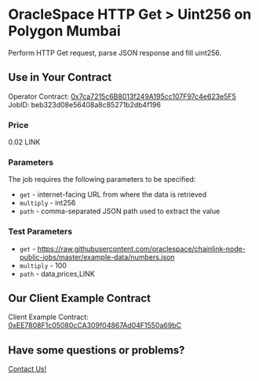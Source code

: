 # OracleSpace HTTP Get > Uint256 on Polygon Mumbai

Perform HTTP Get request, parse JSON response and fill uint256.

## Use in Your Contract

Operator Contract: [0x7ca7215c6B8013f249A195cc107F97c4e623e5F5](https://mumbai.polygonscan.com/address/0x7ca7215c6B8013f249A195cc107F97c4e623e5F5)  
JobID: beb323d08e56408a8c85271b2db4f196

### Price

0.02 LINK

### Parameters

The job requires the following parameters to be specified:

* `get` - internet-facing URL from where the data is retrieved
* `multiply` - int256
* `path` - comma-separated JSON path used to extract the value

### Test Parameters

* `get` - https://raw.githubusercontent.com/oraclespace/chainlink-node-public-jobs/master/example-data/numbers.json
* `multiply` - 100
* `path` - data,prices,LINK

## Our Client Example Contract
  
Client Example Contract: [0xEE7808F1c05080cCA309f04867Ad04F1550a69bC](https://mumbai.polygonscan.com/address/0xEE7808F1c05080cCA309f04867Ad04F1550a69bC)

## Have some questions or problems?

[Contact Us!](https://github.com/oraclespace/chainlink-node-public-jobs#contact-us)
